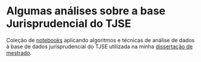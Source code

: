 # Algumas análises sobre a base Jurisprudencial do TJSE

Coleção de [notebooks](https://github.com/ranophoenix/notebooks-jurisprudencia/blob/master/notebooks) aplicando algoritmos e técnicas de análise de dados à base de dados jurisprudencial do TJSE utilizada na minha [dissertação de mestrado](http://osf.io/x3rbn/?action=download).
